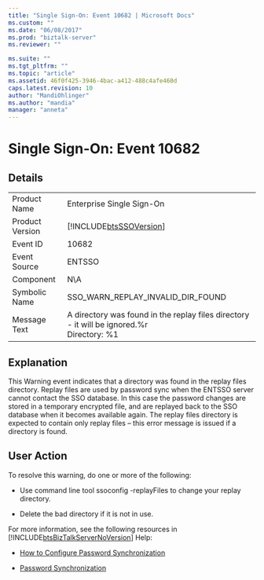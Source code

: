 ```yaml
---
title: "Single Sign-On: Event 10682 | Microsoft Docs"
ms.custom: ""
ms.date: "06/08/2017"
ms.prod: "biztalk-server"
ms.reviewer: ""

ms.suite: ""
ms.tgt_pltfrm: ""
ms.topic: "article"
ms.assetid: 46f0f425-3946-4bac-a412-488c4afe460d
caps.latest.revision: 10
author: "MandiOhlinger"
ms.author: "mandia"
manager: "anneta"
---
```

# Single Sign-On: Event 10682
## Details  
  
|||  
|-|-|  
|Product Name|Enterprise Single Sign-On|  
|Product Version|[!INCLUDE[btsSSOVersion](../includes/btsssoversion-md.md)]|  
|Event ID|10682|  
|Event Source|ENTSSO|  
|Component|N\A|  
|Symbolic Name|SSO_WARN_REPLAY_INVALID_DIR_FOUND|  
|Message Text|A directory was found in the replay files directory - it will be ignored.%r<br />Directory: %1|  
  
## Explanation  
 This Warning event indicates that a directory was found in the replay files directory. Replay files are used by password sync when the ENTSSO server cannot contact the SSO database. In this case the password changes are stored in a temporary encrypted file, and are replayed back to the SSO database when it becomes available again. The replay files directory is expected to contain only replay files – this error message is issued if a directory is found.  
  
## User Action  
 To resolve this warning, do one or more of the following:  
  
-   Use command line tool ssoconfig -replayFiles to  change your replay directory.  
  
-   Delete the bad directory if it is not in use.  
  
 For more information, see the following resources in [!INCLUDE[btsBizTalkServerNoVersion](../includes/btsbiztalkservernoversion-md.md)] Help:  
  
-   [How to Configure Password Synchronization](../core/how-to-configure-password-synchronization.md)  
  
-   [Password Synchronization](../core/password-synchronization2.md)
